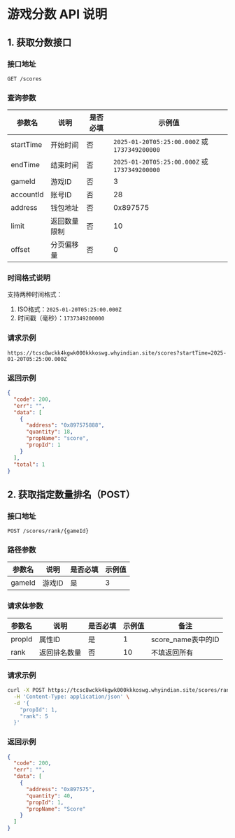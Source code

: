 # 游戏分数 API 说明

## 1. 获取分数接口

### 接口地址
```
GET /scores
```

### 查询参数

| 参数名     | 说明           | 是否必填 | 示例值 |
|-----------|---------------|---------|--------|
| startTime | 开始时间 | 否 | `2025-01-20T05:25:00.000Z` 或 `1737349200000` |
| endTime   | 结束时间 | 否 | `2025-01-20T05:25:00.000Z` 或 `1737349200000` |
| gameId    | 游戏ID | 否 | 3 |
| accountId | 账号ID | 否 | 28 |
| address | 钱包地址 | 否 | 0x897575 |
| limit     | 返回数量限制 | 否 | 10 |
| offset    | 分页偏移量 | 否 | 0 |

### 时间格式说明

支持两种时间格式：
1. ISO格式：`2025-01-20T05:25:00.000Z`
2. 时间戳（毫秒）：`1737349200000`

### 请求示例

```
https://tcsc8wckk4kgwk000kkkoswg.whyindian.site/scores?startTime=2025-01-20T05:25:00.000Z
```

### 返回示例

```json
{
  "code": 200,
  "err": "",
  "data": [
    {
      "address": "0x897575888",
      "quantity": 18,
      "propName": "score",
      "propId": 1
    }
  ],
  "total": 1
}
```

## 2. 获取指定数量排名（POST）

### 接口地址
```
POST /scores/rank/{gameId}
```

### 路径参数

| 参数名  | 说明    | 是否必填 | 示例值 |
|--------|---------|---------|--------|
| gameId | 游戏ID  | 是      | 3      |

### 请求体参数

| 参数名 | 说明         | 是否必填 | 示例值 | 备注 |
|-------|--------------|---------|--------|------|
| propId | 属性ID | 是 | 1 | score_name表中的ID |
| rank | 返回排名数量 | 否 | 10 | 不填返回所有 |

### 请求示例

```bash
curl -X POST https://tcsc8wckk4kgwk000kkkoswg.whyindian.site/scores/rank/3 \
  -H 'Content-Type: application/json' \
  -d '{
    "propId": 1,
    "rank": 5
  }'
```

### 返回示例

```json
{
  "code": 200,
  "err": "",
  "data": [
    {
      "address": "0x897575",
      "quantity": 40,
      "propId": 1,
      "propName": "Score"
    }
  ]
}
```
